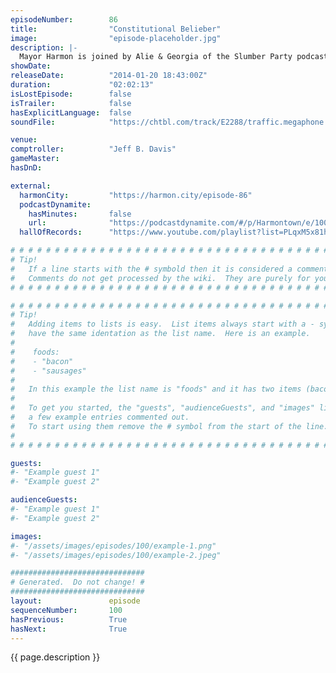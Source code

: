 ```yaml
---
episodeNumber:        86
title:                "Constitutional Belieber"
image:                "episode-placeholder.jpg"
description: |-
  Mayor Harmon is joined by Alie & Georgia of the Slumber Party podcast to defend the constitutional rights of Justin Bieber. In D&D, Sharpie doesn't like Lineve's tone.
showDate:             
releaseDate:          "2014-01-20 18:43:00Z"
duration:             "02:02:13"
isLostEpisode:        false
isTrailer:            false
hasExplicitLanguage:  false
soundFile:            "https://chtbl.com/track/E2288/traffic.megaphone.fm/STA8031854394.mp3?updated=1555717466"

venue:                
comptroller:          "Jeff B. Davis"
gameMaster:           
hasDnD:               

external:
  harmonCity:         "https://harmon.city/episode-86"
  podcastDynamite:
    hasMinutes:       false
    url:              "https://podcastdynamite.com/#/p/Harmontown/e/100/86"
  hallOfRecords:      "https://www.youtube.com/playlist?list=PLqxM5x81hNOZawnnkhQxQ-yZq4oC1_hDd"

# # # # # # # # # # # # # # # # # # # # # # # # # # # # # # # # # # # # # # # # # # # # #
# Tip!
#   If a line starts with the # symbold then it is considered a comment.
#   Comments do not get processed by the wiki.  They are purely for your information.
# # # # # # # # # # # # # # # # # # # # # # # # # # # # # # # # # # # # # # # # # # # # #

# # # # # # # # # # # # # # # # # # # # # # # # # # # # # # # # # # # # # # # # # # # # #
# Tip!
#   Adding items to lists is easy.  List items always start with a - symbol and have
#   have the same identation as the list name.  Here is an example.
#
#    foods:
#    - "bacon"
#    - "sausages"
#
#   In this example the list name is "foods" and it has two items (bacon, and sausages).
#
#   To get you started, the "guests", "audienceGuests", and "images" lists below have
#   a few example entries commented out.
#   To start using them remove the # symbol from the start of the line.
#
# # # # # # # # # # # # # # # # # # # # # # # # # # # # # # # # # # # # # # # # # # # # #

guests:
#- "Example guest 1"
#- "Example guest 2"

audienceGuests:
#- "Example guest 1"
#- "Example guest 2"

images:
#- "/assets/images/episodes/100/example-1.png"
#- "/assets/images/episodes/100/example-2.jpeg"

##############################
# Generated.  Do not change! #
##############################
layout:               episode
sequenceNumber:       100
hasPrevious:          True
hasNext:              True
---
```


<!-- The episode description will be rendered here -->
{{ page.description }}

<!-- Add your content BELOW here -->
<!-- vvvvvvvvvvvvvvvvvvvvvvvvvvv -->




<!-- ^^^^^^^^^^^^^^^^^^^^^^^^^^^ -->
<!-- Add your content ABOVE here -->

<!-- The episode gallery will be rendered here -->